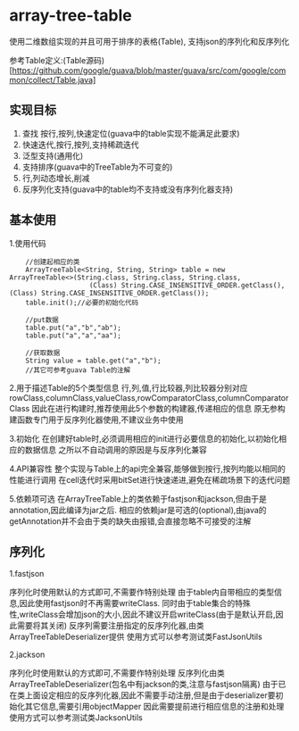 # array-tree-table
使用二维数组实现的并且可用于排序的表格(Table), 支持json的序列化和反序列化

参考Table定义:(Table源码)[https://github.com/google/guava/blob/master/guava/src/com/google/common/collect/Table.java]

## 实现目标
1. 查找 按行,按列,快速定位(guava中的table实现不能满足此要求)
2. 快速迭代,按行,按列,支持稀疏迭代
3. 泛型支持(通用化)
4. 支持排序(guava中的TreeTable为不可变的)
5. 行,列动态增长,削减
6. 反序列化支持(guava中的table均不支持或没有序列化器支持)

## 基本使用
1.使用代码

        //创建起相应的类
        ArrayTreeTable<String, String, String> table = new ArrayTreeTable<>(String.class, String.class, String.class,
                        (Class) String.CASE_INSENSITIVE_ORDER.getClass(), (Class) String.CASE_INSENSITIVE_ORDER.getClass());
        table.init();//必要的初始化代码

        //put数据
        table.put("a","b","ab");
        table.put("a","a","aa");

        //获取数据
        String value = table.get("a","b");
        //其它可参考guava Table的注解

2.用于描述Table的5个类型信息
    行,列,值,行比较器,列比较器分别对应rowClass,columnClass,valueClass,rowComparatorClass,columnComparatorClass
    因此在进行构建时,推荐使用此5个参数的构建器,传递相应的信息
    原无参构建函数专门用于反序列化器使用,不建议业务中使用

3.初始化
    在创建好table时,必须调用相应的init进行必要信息的初始化,以初始化相应的数据信息
    之所以不自动调用的原因是与反序列化兼容

4.API兼容性
    整个实现与Table上的api完全兼容,能够做到按行,按列均能以相同的性能进行调用
    在cell迭代时采用bitSet进行快速递进,避免在稀疏场景下的迭代问题

5.依赖项可选
    在ArrayTreeTable上的类依赖于fastjson和jackson,但由于是annotation,因此编译为jar之后.
    相应的依赖jar是可选的(optional),由java的getAnnotation并不会由于类的缺失由报错,会直接忽略不可接受的注解

## 序列化
1.fastjson

序列化时使用默认的方式即可,不需要作特别处理
由于table内自带相应的类型信息,因此使用fastjson时不再需要writeClass.
同时由于table集合的特殊性,writeClass会增加json的大小,因此不建议开启writeClass(由于是默认开启,因此需要将其关闭)
反序列需要注册指定的反序列化器,由类ArrayTreeTableDeserializer提供
使用方式可以参考测试类FastJsonUtils

2.jackson

序列化时使用默认的方式即可,不需要作特别处理
反序列化由类ArrayTreeTableDeserializer(包名中有jackson的类,注意与fastjson隔离)
由于已在类上面设定相应的反序列化器,因此不需要手动注册,但是由于deserializer要初始化其它信息,需要引用objectMapper
因此需要提前进行相应信息的注册和处理
使用方式可以参考测试类JacksonUtils
